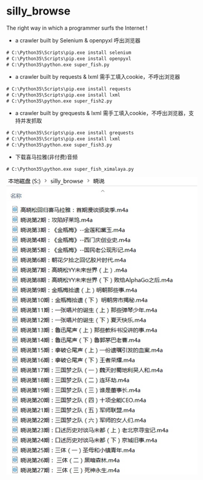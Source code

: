 # silly_browse
The right way in which a programmer surfs the Internet !


* a crawler built by Selenium & openpyxl	呼出浏览器
```
# C:\Python35\Scripts\pip.exe install selenium
# C:\Python35\Scripts\pip.exe install openpyxl
# C:\Python35\python.exe super_fish.py
```

* a crawler built by requests & lxml	需手工填入cookie，不呼出浏览器
```
# C:\Python35\Scripts\pip.exe install requests
# C:\Python35\Scripts\pip.exe install lxml
# C:\Python35\python.exe super_fish2.py
```

* a crawler built by grequests & lxml	需手工填入cookie，不呼出浏览器，支持并发抓取
```
# C:\Python35\Scripts\pip.exe install grequests
# C:\Python35\Scripts\pip.exe install lxml
# C:\Python35\python.exe super_fish3.py
```

* 下载喜马拉雅(非付费)音频
```
# C:\Python35\python.exe super_fish_ximalaya.py
```
![](https://raw.githubusercontent.com/chuanwang66/silly_browse/master/resources/super_fish_ximalaya.jpg)